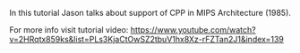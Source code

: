 In this tutorial Jason talks about support of CPP in MIPS Architecture (1985).

For more info visit tutorial video:
https://www.youtube.com/watch?v=2HRqtx859ks&list=PLs3KjaCtOwSZ2tbuV1hx8Xz-rFZTan2J1&index=139


